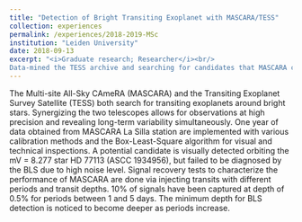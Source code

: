 ```yaml
---
title: "Detection of Bright Transiting Exoplanet with MASCARA/TESS"
collection: experiences
permalink: /experiences/2018-2019-MSc
institution: "Leiden University"
date: 2018-09-13
excerpt: "<i>Graduate research; Researcher</i><br/>
Data-mined the TESS archive and searching for candidates that MASCARA could capture, and then analyzed the light curves for the long-term variability and long-period planets. Modified and performed the data reduction method to eliminate effects of local sidereal time and lunar saturation. Searched for direct transits using visual inspections and BLS detections. Ran signal recovery tests to characterize data calibration and performance of MASCARA as a transit survey."
---
```


The Multi-site All-Sky CAmeRA (MASCARA) and the Transiting Exoplanet Survey Satellite (TESS) both search for transiting exoplanets around bright stars. Synergizing the two telescopes allows for observations at high precision and revealing long-term variability simultaneously. One year of data obtained from MASCARA La Silla station are implemented with various calibration methods and the Box-Least-Square algorithm for visual and technical inspections. A potential candidate is visually detected orbiting the mV = 8.277 star HD 77113 (ASCC 1934956), but failed to be diagnosed by the BLS due to high noise level. Signal recovery tests to characterize the performance of MASCARA are done via injecting transits with different periods and transit depths. 10\% of signals have been captured at depth of 0.5\% for periods between 1 and 5 days. The minimum depth for BLS detection is noticed to become deeper as periods increase.